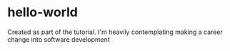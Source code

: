 # hello-world
Created as part of the tutorial.
I'm heavily contemplating making a career change into software development
